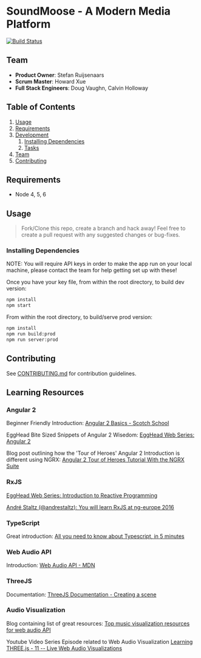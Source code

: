 # SoundMoose - A Modern Media Platform

[![Build Status](https://travis-ci.org/hrr20-over9000/SoundMoose.svg?branch=master)](https://travis-ci.org/hrr20-over9000/SoundMoose)

## Team

  - __Product Owner__: Stefan Ruijsenaars
  - __Scrum Master__: Howard Xue
  - __Full Stack Engineers__: Doug Vaughn, Calvin Holloway

## Table of Contents

1. [Usage](#Usage)
1. [Requirements](#requirements)
1. [Development](#development)
    1. [Installing Dependencies](#installing-dependencies)
    1. [Tasks](#tasks)
1. [Team](#team)
1. [Contributing](#contributing)

## Requirements

- Node 4, 5, 6

## Usage

> Fork/Clone this repo, create a branch and hack away! Feel free to create a pull request with any suggested changes or bug-fixes.

### Installing Dependencies

NOTE: You will require API keys in order to make the app run on your local machine, please contact the team for help getting set up with these!

Once you have your key file, from within the root directory, to build dev version:

```sh
npm install
npm start
```

From within the root directory, to build/serve prod version:

```sh
npm install
npm run build:prod
npm run server:prod
```

## Contributing

See [CONTRIBUTING.md](CONTRIBUTING.md) for contribution guidelines.

## Learning Resources

### Angular 2

Beginner Friendly Introduction:
[Angular 2 Basics - Scotch School](https://school.scotch.io/getting-started-with-angular-2/angular-2-basics)

EggHead Bite Sized Snippets of Angular 2 Wisedom:
[EggHead Web Series: Angular 2](https://egghead.io/courses/introduction-to-reactive-programming)

Blog post outlining how the 'Tour of Heroes' Angular 2 Introduction is different using NGRX:
[Angular 2 Tour of Heroes Tutorial With the NGRX Suite](http://bodiddlie.github.io/ng-2-toh-with-ngrx-suite/)

### RxJS

[EggHead Web Series: Introduction to Reactive Programming](https://egghead.io/technologies/angular2)

[André Staltz (@andrestaltz): You will learn RxJS at ng-europe 2016](https://www.youtube.com/watch?v=uQ1zhJHclvs)

### TypeScript
Great introduction:
[All you need to know about Typescript, in 5 minutes](https://learnxinyminutes.com/docs/typescript/)

### Web Audio API
Introduction:
[Web Audio API - MDN](https://developer.mozilla.org/en-US/docs/Web/API/Web_Audio_API)


### ThreeJS
Documentation:
[ThreeJS Documentation - Creating a scene](https://threejs.org/docs/index.html#Manual/Introduction/Creating_a_scene)

### Audio Visualization
Blog containing list of great resources:
[Top music visualization resources for web audio API](https://blog.prototypr.io/get-started-with-the-web-audio-api-for-music-visualization-b6f594416a16#.3lixyt4ra)

Youtube Video Series Episode related to Web Audio Visualization
[Learning THREE.js - 11 -- Live Web Audio Visualizations](https://www.youtube.com/watch?v=tdtaihSNfMY)
